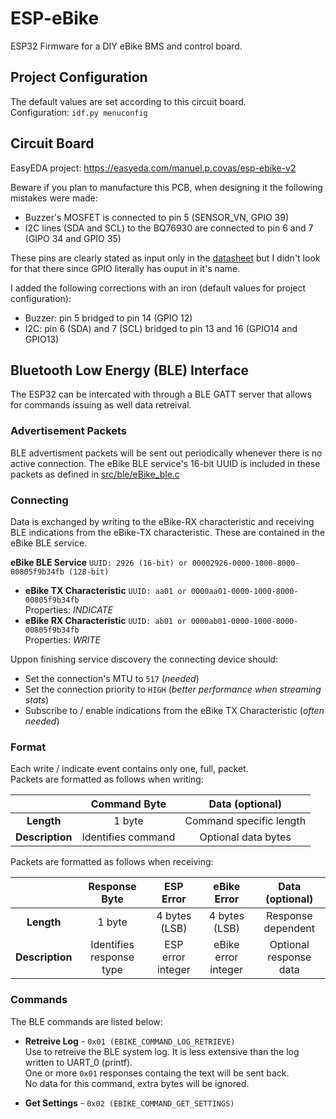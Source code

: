 # ESP-eBike
ESP32 Firmware for a DIY eBike BMS and control board.
 
## Project Configuration
The default values are set according to this circuit board.\
Configuration: `idf.py menuconfig`

## Circuit Board
EasyEDA project: https://easyeda.com/manuel.p.covas/esp-ebike-v2

Beware if you plan to manufacture this PCB, when designing it the following mistakes were made:
- Buzzer's MOSFET is connected to pin 5 (SENSOR_VN, GPIO 39)
- I2C lines (SDA and SCL) to the BQ76930 are connected to pin 6 and 7 (GIPO 34 and GPIO 35)

These pins are clearly stated as input only in the [datasheet](https://www.espressif.com/sites/default/files/documentation/esp32-wroom-32_datasheet_en.pdf) but I didn't look for that there since GPIO literally has ouput in it's name.

I added the following corrections with an iron (default values for project configuration):
- Buzzer: pin 5 bridged to pin 14 (GPIO 12)
- I2C: pin 6 (SDA) and 7 (SCL) bridged to pin 13 and 16 (GPIO14 and GPIO13)

## Bluetooth Low Energy (BLE) Interface
The ESP32 can be intercated with through a BLE GATT server that allows for commands issuing as well data retreival.

### Advertisement Packets
BLE advertisment packets will be sent out periodically whenever there is no active connection.
The eBike BLE service's 16-bit UUID is included in these packets as defined in [src/ble/eBike_ble.c](https://github.com/manuel-covas/ESP-eBike/blob/master/src/ble/eBike_ble.c)

### Connecting
Data is exchanged by writing to the eBike-RX characteristic and receiving BLE indications from the eBike-TX characteristic. These are contained in the eBike BLE service.

**eBike BLE Service** `UUID: 2926 (16-bit) or 00002926-0000-1000-8000-00805f9b34fb (128-bit)`
- **eBike TX Characteristic** `UUID: aa01 or 0000aa01-0000-1000-8000-00805f9b34fb`\
Properties: *INDICATE*
- **eBike RX Characteristic** `UUID: ab01 or 0000ab01-0000-1000-8000-00805f9b34fb`\
Properties: *WRITE*

Uppon finishing service discovery the connecting device should:
- Set the connection's MTU to `517` (*needed*)
- Set the connection priority to `HIGH` (*better performance when streaming stats*)
- Subscribe to / enable indications from the eBike TX Characteristic (*often needed*)

### Format
Each write / indicate event contains only one, full, packet.\
Packets are formatted as follows when writing:

|   | Command Byte | Data (optional) |
|:-:|:------------:|:---------------:|
| **Length** | 1 byte | Command specific length |
| **Description** | Identifies command | Optional data bytes |

Packets are formatted as follows when receiving:

|   | Response Byte | ESP Error | eBike Error | Data (optional) |
|:-:|:-------------:|:---------:|:-----------:|:---------------:|
| **Length** | 1 byte | 4 bytes (LSB) | 4 bytes (LSB) | Response dependent |
| **Description** | Identifies response type | ESP error integer | eBike error integer | Optional response data |

### Commands
The BLE commands are listed below:

- **Retreive Log** - `0x01 (EBIKE_COMMAND_LOG_RETRIEVE)`\
Use to retreive the BLE system log. It is less extensive than the log written to UART_0 (printf).\
One or more `0x01` responses containg the text will be sent back.\
No data for this command, extra bytes will be ignored.

- **Get Settings** - `0x02 (EBIKE_COMMAND_GET_SETTINGS)`
